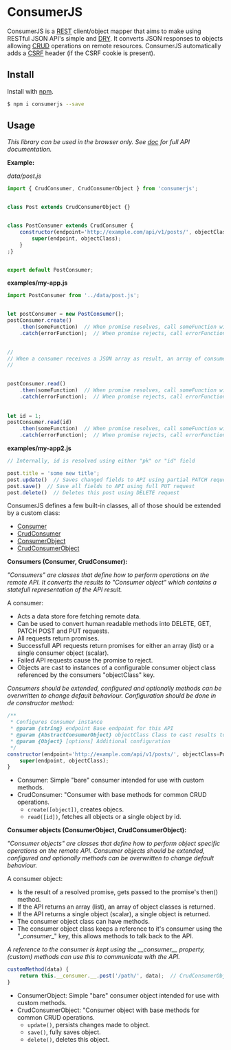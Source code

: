 # ConsumerJS

ConsumerJS is a [REST](https://en.wikipedia.org/wiki/Representational_state_transfer) client/object mapper that aims to make using RESTful JSON API's simple and [DRY](https://en.wikipedia.org/wiki/Don%27t_repeat_yourself).
It converts JSON responses to objects allowing [CRUD](https://en.wikipedia.org/wiki/Create,_read,_update_and_delete) operations on remote resources. ConsumerJS automatically adds a [CSRF](https://en.wikipedia.org/wiki/Cross-site_request_forgery) header (if the CSRF cookie is present).

## Install

Install with [npm](https://www.npmjs.com/).

```sh
$ npm i consumerjs --save
```

## Usage

*This library can be used in the browser only.*
*See [doc](doc/) for full API documentation.*

**Example:**

*data/post.js*
```js
import { CrudConsumer, CrudConsumerObject } from 'consumerjs';


class Post extends CrudConsumerObject {}


class PostConsumer extends CrudConsumer {
    constructor(endpoint='http://example.com/api/v1/posts/', objectClass=Post) {
        super(endpoint, objectClass);
    }
;}


export default PostConsumer;
```


**examples/my-app.js**
```js
import PostConsumer from '../data/post.js';


let postConsumer = new PostConsumer();
postConsumer.create()
    .then(someFunction)  // When promise resolves, call someFunction with new Post object
    .catch(errorFunction);  // When promise rejects, call errorFunction

    
//
// When a consumer receives a JSON array as result, an array of consumer objects is returned.
//

    
postConsumer.read()
    .then(someFunction)  // When promise resolves, call someFunction with all resolved Post objects
    .catch(errorFunction);  // When promise rejects, call errorFunction
    
    
let id = 1;
postConsumer.read(id)
    .then(someFunction)  // When promise resolves, call someFunction with resolved Post (with id 1)
    .catch(errorFunction);  // When promise rejects, call errorFunction
```


**examples/my-app2.js**
```js
// Internally, id is resolved using either "pk" or "id" field

post.title = 'some new title';
post.update()  // Saves changed fields to API using partial PATCH request
post.save()  // Save all fields to API using full PUT request
post.delete()  // Deletes this post using DELETE request
```

ConsumerJS defines a few built-in classes, all of those should be extended by a custom class:

- [Consumer](doc/consumer.md)
- [CrudConsumer](doc/crud-consumer.md)
- [ConsumerObject](doc/consumer-object.md)
- [CrudConsumerObject](doc/crud-consumer-object.md)

**Consumers (Consumer, CrudConsumer):**

*"Consumers" are classes that define how to perform operations on the remote API. It converts the results to* *"Consumer object" which contains a statefull representation of the API result.*

A consumer:
- Acts a data store fore fetching remote data.
- Can be used to convert human readable methods into DELETE, GET, PATCH POST and PUT requests.
- All requests return promises.
- Successfull API requests return promises for either an array (list) or a single consumer object (scalar).
- Failed API requests cause the promise to reject.
- Objects are cast to instances of a configurable consumer object class referenced by the consumers "objectClass" key.

*Consumers should be extended, configured and optionally methods can be overwritten to change default behaviour. Configuration should be done in de constructor method:*


```js
/**
 * Configures Consumer instance
 * @param {string} endpoint Base endpoint for this API
 * @param {AbstractConsumerObject} objectClass Class to cast results to
 * @param {Object} [options] Additional configuration
 */
constructor(endpoint='http://example.com/api/v1/posts/', objectClass=Post, options=null) {
    super(endpoint, objectClass);
}
```

- Consumer: Simple "bare" consumer intended for use with custom methods.
- CrudConsumer: "Consumer with base methods for common CRUD operations.
    - `create([object])`, creates objecs.
    - `read([id])`, fetches all objects or a single object by id.

**Consumer objects (ConsumerObject, CrudConsumerObject):**

*"Consumer objects" are classes that define how to perform object specific operations on the remote API.*
*Consumer objects should be extended, configured and optionally methods can be overwritten to change default behaviour.*

A consumer object:
- Is the result of a resolved promise, gets passed to the promise's then() method.
- If the API returns an array (list), an array of object classes is returned.
- If the API returns a single object (scalar), a single object is returned.
- The consumer object class can have methods.
- The consumer object class keeps a reference to it's consumer using the "\__consumer__" key, this allows methods to talk back to the API.


*A reference to the consumer is kept using the \_\_consumer\_\_ property, (custom) methods can use this to communicate with the API.*

```js
customMethod(data) {
    return this.__consumer.__.post('/path/', data);  // CrudConsumerObject instances can use this.getPath() as path.
}
```

- ConsumerObject: Simple "bare" consumer object intended for use with custom methods.
- CrudConsumerObject: "Consumer object with base methods for common CRUD operations.
    - `update()`, persists changes made to object.
    - `save()`, fully saves object.
    - `delete()`, deletes this object.
